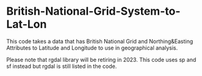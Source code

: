 # British-National-Grid-System-to-Lat-Lon
This code takes a data that has British National Grid and Northing&amp;Easting Attributes to Latitude and Longitude to use in geographical analysis. 

Please note that rgdal library will be retiring in 2023. This code uses sp and sf instead but rgdal is still listed in the code. 
